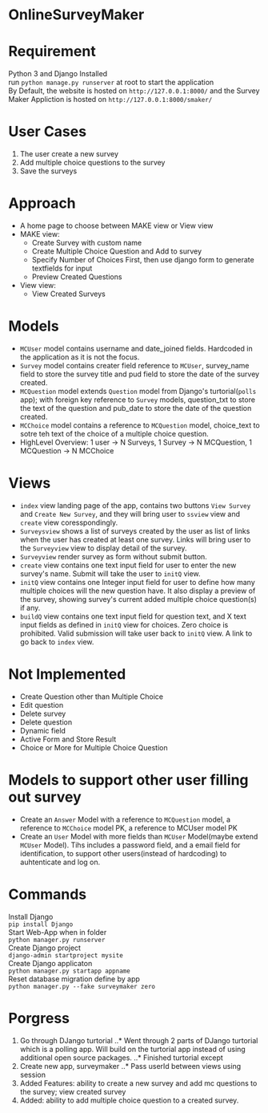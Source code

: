 # OnlineSurveyMaker

# Requirement
Python 3 and Django Installed \
run `python manage.py runserver` at root to start the application \
By Default, the website is hosted on `http://127.0.0.1:8000/` and the Survey Maker Appliction is hosted on `http://127.0.0.1:8000/smaker/`

# User Cases
1. The user create a new survey
2. Add multiple choice questions to the survey 
3. Save the surveys

# Approach
* A home page to choose between MAKE view or View view
* MAKE view:
    * Create Survey with custom name
    * Create Multiple Choice Question and Add to survey
    * Specify Number of Choices First, then use django form to generate textfields for input
    * Preview Created Questions
* View view:
    * View Created Surveys

# Models
* `MCUser` model contains username and date_joined fields. Hardcoded in the application as it is not the focus.
* `Survey` model contains creater field reference to `MCUser`, survey_name field to store the survey title and pud field to store the date of the survey created.
* `MCQuestion` model extends `Question` model from Django's turtorial(`polls` app); with foreign key reference to `Survey` models, question_txt to store the text of the question and pub_date to store the date of the question created.
* `MCChoice` model contains a reference to `MCQuestion` model, choice_text to sotre teh text of the choice of a multiple choice question.
* HighLevel Overview: 1 user -> N Surveys, 1 Survey -> N MCQuestion, 1 MCQuestion -> N MCChoice

# Views
* `index` view landing page of the app, contains two buttons `View Survey` and `Create New Survey`, and they will bring user to `ssview` view and `create` view coresspondingly.
* `Surveysview` shows a list of surveys created by the user as list of links when the user has created at least one survey. Links will bring user to the `Surveyview` view to display detail of the survey.
* `Surveyview` render survey as form without submit button.
* `create` view contains one text input field for user to enter the new survey's name. Submit will take the user to `initQ` view.
* `initQ` view contains one Integer input field for user to define how many multiple choices will the new question have. It also display a preview of the survey, showing survey's current added multiple choice question(s) if any.
* `buildQ` view contains one text input field for question text, and X text input fields as defined in `initQ` view for choices. Zero choice is prohibited. Valid submission will take user back to `initQ` view. A link to go back to `index` view.

# Not Implemented
* Create Question other than Multiple Choice
* Edit question
* Delete survey
* Delete question
* Dynamic field
* Active Form and Store Result 
* Choice or More for Multiple Choice Question

# Models to support other user filling out survey
* Create an `Answer` Model with a reference to `MCQuestion` model, a reference to `MCChoice` model PK, a reference to MCUser model PK
* Create an `User` Model with more fields than `MCUser` Model(maybe extend `MCUser` Model). Tihs includes a password field, and a email field for identification, to support other users(instead of hardcoding) to auhtenticate and log on. 



# Commands
Install Django \
`pip install Django` \
Start Web-App when in folder \
`python manager.py runserver` \
Create Django project \
`django-admin startproject mysite` \
Create Django applicaton \
`python manager.py startapp appname` \
Reset database migration define by app \
`python manager.py --fake surveymaker zero` 

# Porgress
1. Go through DJango turtorial
..* Went through 2 parts of DJango turtorial which is a polling app. Will build on the turtorial app instead of using additional open source packages.
..* Finished turtorial except
2. Create new app, surveymaker
..* Pass userId between views using session
3. Added Features: ability to create a new survey and add mc questions to the survey; view created survey
4. Added: ability to add multiple choice question to a created survey.